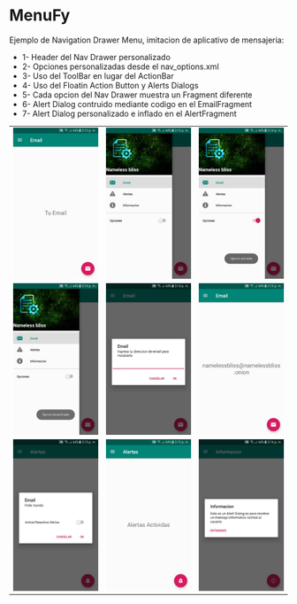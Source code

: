 # MenuFy
Ejemplo de Navigation Drawer Menu, imitacion de aplicativo de mensajeria:
- 1- Header del Nav Drawer personalizado
- 2- Opciones personalizadas desde el nav_options.xml
- 3- Uso del ToolBar en lugar del ActionBar
- 4- Uso del Floatin Action Button y Alerts Dialogs
- 5- Cada opcion del Nav Drawer muestra un Fragment diferente
- 6- Alert Dialog contruido mediante codigo en el EmailFragment
- 7- Alert Dialog personalizado e inflado en el AlertFragment

<table style="width:100%">
	<tr>
		<td><img src="https://github.com/namelessbliss/MenuFy/blob/master/capturas/1.png" ></td>
		<td><img src="https://github.com/namelessbliss/MenuFy/blob/master/capturas/2.png" ></td>
		<td><img src="https://github.com/namelessbliss/MenuFy/blob/master/capturas/3.png" ></td>
	</tr>
	<tr>
		<td><img src="https://github.com/namelessbliss/MenuFy/blob/master/capturas/4.png" ></td>
		<td><img src="https://github.com/namelessbliss/MenuFy/blob/master/capturas/5.png" ></td>
		<td><img src="https://github.com/namelessbliss/MenuFy/blob/master/capturas/6.png" ></td>
	</tr>
	<tr>
		<td><img src="https://github.com/namelessbliss/MenuFy/blob/master/capturas/7.png" ></td>
		<td><img src="https://github.com/namelessbliss/MenuFy/blob/master/capturas/8.png" ></td>
		<td><img src="https://github.com/namelessbliss/MenuFy/blob/master/capturas/9.png" ></td>
	</tr>
</table> 